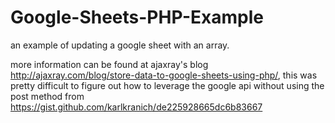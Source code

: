 # Google-Sheets-PHP-Example
an example of updating a google sheet with an array.

more information can be found at ajaxray's blog http://ajaxray.com/blog/store-data-to-google-sheets-using-php/, this was pretty difficult to figure out how to leverage the google api without using the post method from https://gist.github.com/karlkranich/de225928665dc6b83667
